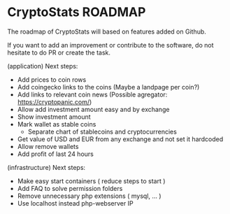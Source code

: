 CryptoStats ROADMAP
===================

The roadmap of CryptoStats will based on features added on Github.

If you want to add an improvement or contribute to the software, do not hesitate to do PR or create the task.


(application) Next steps:

* Add prices to coin rows
* Add coingecko links to the coins (Maybe a landpage per coin?)
* Add links to relevant coin news (Possible agregator: https://cryptopanic.com/)
* Allow add investment amount easy and by exchange
* Show investment amount
* Mark wallet as stable coins
  * Separate chart of stablecoins and cryptocurrencies
* Get value of USD and EUR from any exchange and not set it hardcoded
* Allow remove wallets
* Add profit of last 24 hours

(infrastructure) Next steps:

* Make easy start containers ( reduce steps to start )
* Add FAQ to solve permission folders
* Remove unnecessary php extensions ( mysql, ... )
* Use localhost instead php-webserver IP
